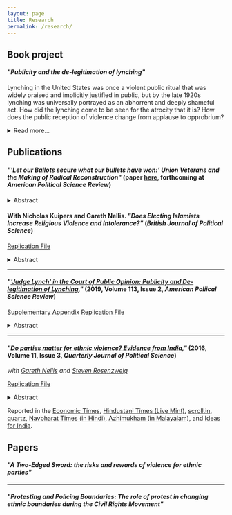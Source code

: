 ```yaml
---
layout: page
title: Research
permalink: /research/
---
```

## Book project<a name="book"></a>

#### *"Publicity and the de-legitimation of lynching"*

Lynching in the United States was once a violent public ritual that was widely praised and implicitly justified in public, but by the late 1920s lynching was universally portrayed as an abhorrent and deeply shameful act. How did the lynching come to be seen for the atrocity that it is? How does the public reception of violence change from applause to opprobrium?
<details>
<summary>Read more...</summary>
Political scientists that who study violence seek to explain its occurrence, the forms it takes, and its political consequences. While research about violence spans many disciplines and encompasses questions ranging from war to policing and incarceration, and from organized crime to riots and pogroms, types of violence often are treated separately. All of these disparate forms of violence share a key trait: they are subjected to societal evaluations as either acceptable or unacceptable. Max Weber defined politics as contestation over the state as the "sole source of the 'right' to use violence." But how is the "right" to violence determined?  The question of how violence becomes legitimate or illegitimate is one of the most fundamental questions in politics, yet it is little understood. Literature on violence addresses this the question only in passing. Research on communications and public opinion examines questions of public legitimacy, but rarely addresses evaluations of violence. And finally, international relations theories of norms and norm transformation provide insight on how legitimation takes place, but have not yet been applied to violence per se.

This book places the legitimation and de-legitimation of violence squarely at the center of a new research agenda. After laying out the scope of this new problem, I propose a theory of `publicity shocks' to explain how non-state violence becomes publicly unacceptable. I argue that between the late 19th century and the eve of Second World War, the expanding geographic reach of publicity about lynching---due to revolutions in transportation and communication---and growing inclusion of African American voices in public debate brought about a dramatic reversal in public support for lynching. To test this argument, I compile and analyze new data on press coverage of lynching in over eight million newspaper issues from 1880 to 1940, railroad and telegraph networks, and campaigns of anti-lynching activists.
</details>


## Publications <a name="publications"></a>

#### *"'Let our Ballots secure what our bullets have won:' Union Veterans and the Making of Radical Reconstruction"* (paper <a href="../images/weaver_veterans_02_2022.pdf">here</a>, forthcoming at *American Political Science Review*)

<details>
<summary>Abstract</summary>
After the Civil War, Congressional Republicans used sweeping powers to expand and enforce civil rights for African Americans. Though the electoral benefits of African American suffrage were clear, Republicans had to overcome party divisions and racist voters. This paper argues that the war imbued Northern  veterans with the belief that true victory required renewing the Union by abolishing slavery and establishing (imperfect) legal equality. This made veterans more receptive to Radical Reconstruction and ignited activism for it from below. Using difference-in-differences, I show that greater enlistment increased Republican vote-share, particularly in pivotal post-war elections. Moreover, "as-if"" random exposure to combat deaths increased Republican partisanship among soldiers after the war. Finally, I show that veterans became more likely to vote for African American suffrage. The paper concludes that Union veterans, through their votes and their activism, were a decisive part of the white coalition that backed America's "Second Revolution."
</details>

#### With Nicholas Kuipers and Gareth Nellis. *"Does Electing Islamists Increase Religious Violence and Intolerance?"* (*British Journal of Political Science*)

<a href="https://doi.org/10.7910/DVN/WTDT8F">Replication File</a>

<details>
<summary>Abstract</summary>
We estimate the effect of incumbency by Islamist parties on the incidence of religious violence and intolerance in Indonesia, exploiting discontinuities in the proportional representation system used to allocate seats in district legislative elections---the most local tier of parliamentary government. We find that the presence of additional Islamist (as opposed to secular nationalist) legislators exacerbates religious conflict according to certain measures. There is no evidence that Islamist rule affects average attitudes toward religious minorities among majority-group survey respondents, although it does increase expressions of extreme intolerance. Social emboldening may underlie these effects, as Islamist incumbency appears to boost the perceived acceptability of holding intolerant worldviews. The results shed light on the consequences of having extremist parties gain a share in local power.
</details>


<hr>

#### *"<a href='../images/weaver_lynching_apsr.pdf'>'Judge Lynch' in the Court of Public Opinion: Publicity and De-legitimation of Lynching</a>,"* (2019, Volume 113, Issue 2, *American Poliical Science Review*)

<a href="../images/weaver_lynching_apsr_sa.pdf">Supplementary Appendix</a>
<a href="https://doi.org/10.7910/DVN/QTOIQF">Replication File</a>

<details>
<summary>Abstract</summary>
How does violence become publicly unacceptable? I address this question in the context of lynching in United States. Between 1880 and the 1930s, public discourse about lynching moved from open or tacit endorsement to widespread condemnation. I argue this occurred because of increasing publicity for lynchings. While locals justified nearby lynchings, publicity exposed lynching to distant, un-supportive audiences and allowed African Americans to safely articulate counter-narratives and condemnations. I test this argument using data on lynchings, rail networks, and newspaper coverage of lynchings in millions of issues across thousands of newspapers. I find that lynchings in counties with greater access to publicity (via rail networks) saw more and geographically dispersed coverage, that distant coverage was more critical, and that increased risk of media exposure may have reduced the incidence of lynching. I discuss how publicity could be a mechanism for strengthening or weakening justifications of violence in other contexts.
</details>

<hr>

#### *"<a href='https://www.nowpublishers.com/article/Details/QJPS-15051'>Do parties matter for ethnic violence? Evidence from India</a>,"* (2016, Volume 11, Issue 3, *Quarterly Journal of Political Science*)
*with <a href="http://www.garethnellis.com/">Gareth Nellis</a> and <a href="http://www.stevencrosenzweig.com/">Steven Rosenzweig</a>*

<a href="https://www.nowpublishers.com/article/details/supplementary-info/100.00015051_supp.zip">Replication File</a>

<details>
<summary>Abstract</summary>
Ethnic-group conflict is among the most serious threats facing young democracies. In this paper, we investigate whether the partisanship of incumbent politicians affects the incidence and severity of local ethnic violence. We theorize that incumbents from multiethnic parties with long-standing attachments to victimized minority groups face uniquely strong incentives to quell ethnic unrest. To test our argument, we use a novel application of the regression-discontinuity design and show that as-if random victory by candidates representing India's Congress party in close state assembly elections between 1962 and 2000 reduced Hindu-Muslim rioting. The effects are large. Simulations suggest that had Congress lost all close elections in this period, India would have experienced 10 percent more riots. Additional analyses corroborate the mechanisms underlying our theory. Our findings shed new light on parties' connection to ethnic conflict, the relevance of party labels in developing states, and the puzzle of democratic consolidation in ethnically-divided societies.
</details>

Reported in the <a href="http://economictimes.indiatimes.com/news/politics-and-nation/bjp-gains-in-polls-after-every-riot-says-yale-study/articleshow/45378840.cms">Economic Times</a>, <a href="http://www.livemint.com/Opinion/5zyfXWWbWZHDDmyCqpAuvO/The-alchemy-of-HinduMuslim-riots-in-India.html">Hindustani Times (Live Mint)</a>, <a href="http://scroll.in/article/690416/electing-congress-mlas-reduce-chances-of-riots-by-32-says-new-yale-study/">scroll.in</a>, <a href="http://qz.com/298281/there-are-fewer-hindu-muslim-riots-when-the-congress-is-in-power-new-study-shows/">quartz</a>, <a href="http://navbharattimes.indiatimes.com/india/there-are-fewer-hindu-muslim-riots-when-the-congress-is-in-power-new-study-shows/articleshow/45241370.cms">Navbharat Times (in Hindi)</a>, <a href="http://www.azhimukham.com/news/2604/congress-mlas-reduce-chances-of-hindu-muslim-riots-yale-study">Azhimukham (in Malayalam)</a>, and <a href="http://www.ideasforindia.in/topics/governance/do-political-parties-matter-for-ethnic-violence-the-congress-and-hindu-muslim-riots-in-india.html">Ideas for India</a>.




## Papers<a name="papers"></a>


#### *"A Two-Edged Sword: the risks and rewards of violence for ethnic parties"*

<hr>


#### *"Protesting and Policing Boundaries: The role of protest in changing ethnic boundaries during the Civil Rights Movement"*



